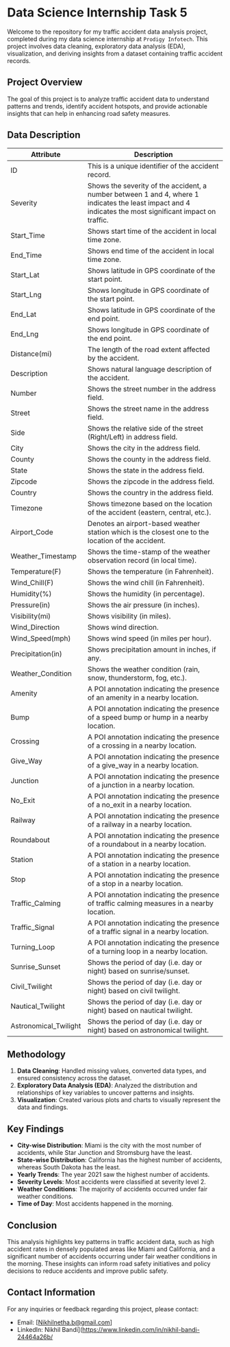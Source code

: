 # Data Science Internship Task 5


Welcome to the repository for my traffic accident data analysis project, completed during my data science internship at `Prodigy Infotech`. This project involves data cleaning, exploratory data analysis (EDA), visualization, and deriving insights from a dataset containing traffic accident records.

## Project Overview

The goal of this project is to analyze traffic accident data to understand patterns and trends, identify accident hotspots, and provide actionable insights that can help in enhancing road safety measures.

## Data Description


| Attribute              | Description                                                                                     |
|------------------------|-------------------------------------------------------------------------------------------------|
| ID                     | This is a unique identifier of the accident record.                                             |
| Severity               | Shows the severity of the accident, a number between 1 and 4, where 1 indicates the least impact and 4 indicates the most significant impact on traffic.|
| Start_Time             | Shows start time of the accident in local time zone.                                            |
| End_Time               | Shows end time of the accident in local time zone.                                              |
| Start_Lat              | Shows latitude in GPS coordinate of the start point.                                            |
| Start_Lng              | Shows longitude in GPS coordinate of the start point.                                           |
| End_Lat                | Shows latitude in GPS coordinate of the end point.                                              |
| End_Lng                | Shows longitude in GPS coordinate of the end point.                                             |
| Distance(mi)           | The length of the road extent affected by the accident.                                         |
| Description            | Shows natural language description of the accident.                                             |
| Number                 | Shows the street number in the address field.                                                   |
| Street                 | Shows the street name in the address field.                                                     |
| Side                   | Shows the relative side of the street (Right/Left) in address field.                            |
| City                   | Shows the city in the address field.                                                            |
| County                 | Shows the county in the address field.                                                          |
| State                  | Shows the state in the address field.                                                           |
| Zipcode                | Shows the zipcode in the address field.                                                         |
| Country                | Shows the country in the address field.                                                         |
| Timezone               | Shows timezone based on the location of the accident (eastern, central, etc.).                  |
| Airport_Code           | Denotes an airport-based weather station which is the closest one to the location of the accident.|
| Weather_Timestamp      | Shows the time-stamp of the weather observation record (in local time).                         |
| Temperature(F)         | Shows the temperature (in Fahrenheit).                                                          |
| Wind_Chill(F)          | Shows the wind chill (in Fahrenheit).                                                           |
| Humidity(%)            | Shows the humidity (in percentage).                                                             |
| Pressure(in)           | Shows the air pressure (in inches).                                                             |
| Visibility(mi)         | Shows visibility (in miles).                                                                    |
| Wind_Direction         | Shows wind direction.                                                                           |
| Wind_Speed(mph)        | Shows wind speed (in miles per hour).                                                           |
| Precipitation(in)      | Shows precipitation amount in inches, if any.                                                   |
| Weather_Condition      | Shows the weather condition (rain, snow, thunderstorm, fog, etc.).                              |
| Amenity                | A POI annotation indicating the presence of an amenity in a nearby location.                    |
| Bump                   | A POI annotation indicating the presence of a speed bump or hump in a nearby location.          |
| Crossing               | A POI annotation indicating the presence of a crossing in a nearby location.                    |
| Give_Way               | A POI annotation indicating the presence of a give_way in a nearby location.                    |
| Junction               | A POI annotation indicating the presence of a junction in a nearby location.                    |
| No_Exit                | A POI annotation indicating the presence of a no_exit in a nearby location.                     |
| Railway                | A POI annotation indicating the presence of a railway in a nearby location.                     |
| Roundabout             | A POI annotation indicating the presence of a roundabout in a nearby location.                  |
| Station                | A POI annotation indicating the presence of a station in a nearby location.                     |
| Stop                   | A POI annotation indicating the presence of a stop in a nearby location.                        |
| Traffic_Calming        | A POI annotation indicating the presence of traffic calming measures in a nearby location.       |
| Traffic_Signal         | A POI annotation indicating the presence of a traffic signal in a nearby location.              |
| Turning_Loop           | A POI annotation indicating the presence of a turning loop in a nearby location.                |
| Sunrise_Sunset         | Shows the period of day (i.e. day or night) based on sunrise/sunset.                            |
| Civil_Twilight         | Shows the period of day (i.e. day or night) based on civil twilight.                            |
| Nautical_Twilight      | Shows the period of day (i.e. day or night) based on nautical twilight.                         |
| Astronomical_Twilight  | Shows the period of day (i.e. day or night) based on astronomical twilight.                     |

## Methodology

1. **Data Cleaning**: Handled missing values, converted data types, and ensured consistency across the dataset.
2. **Exploratory Data Analysis (EDA)**: Analyzed the distribution and relationships of key variables to uncover patterns and insights.
3. **Visualization**: Created various plots and charts to visually represent the data and findings.

## Key Findings

- **City-wise Distribution**: Miami is the city with the most number of accidents, while Star Junction and Stromsburg have the least.
- **State-wise Distribution**: California has the highest number of accidents, whereas South Dakota has the least.
- **Yearly Trends**: The year 2021 saw the highest number of accidents.
- **Severity Levels**: Most accidents were classified at severity level 2.
- **Weather Conditions**: The majority of accidents occurred under fair weather conditions.
- **Time of Day**: Most accidents happened in the morning.

## Conclusion

This analysis highlights key patterns in traffic accident data, such as high accident rates in densely populated areas like Miami and California, and a significant number of accidents occurring under fair weather conditions in the morning. These insights can inform road safety initiatives and policy decisions to reduce accidents and improve public safety.

## Contact Information
For any inquiries or feedback regarding this project, please contact:

- Email: [Nikhilnetha.b@gmail.com]
- LinkedIn: Nikhil Bandi](https://www.linkedin.com/in/nikhil-bandi-24464a26b/
